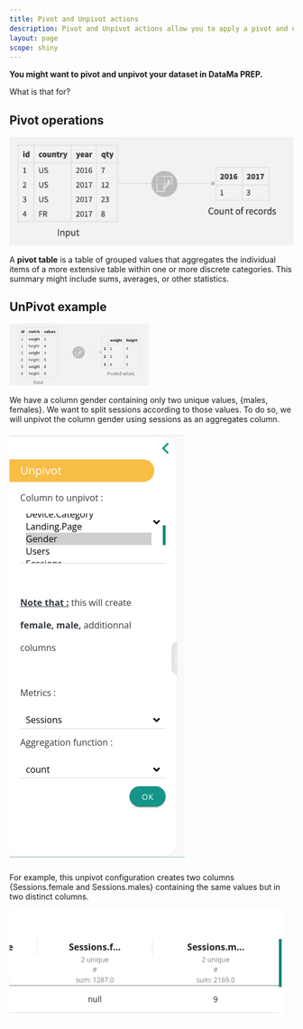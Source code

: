 ```yaml
---
title: Pivot and Unpivot actions
description: Pivot and Unpivot actions allow you to apply a pivot and unpivot action on your data.
layout: page
scope: shiny
---
```


**You might want to pivot and unpivot your dataset in DataMa PREP.**


What is that for?
## Pivot operations

![pivot](images/pivot.png)

A **pivot table** is a table of grouped values that aggregates the individual items of a more extensive table within one or more discrete categories. This summary might include sums, averages, or other statistics.


## UnPivot example
![unpivot](images/unpivot_dss.png)

We have a column gender containing only two unique values, {males, females}.
We want to split sessions according to those values. To do so, we will unpivot the column gender using sessions as an aggregates column.

![unpivot](images/unpivot.png)

For example, this unpivot configuration creates two columns {Sessions.female and Sessions.males} containing the same values but in two distinct columns.

![unpiv_col](images/unpivoted_column.png)